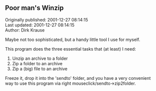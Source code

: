 ## Poor man's Winzip  
Originally published: 2001-12-27 08:14:15  
Last updated: 2001-12-27 08:14:15  
Author: Dirk Krause  
  
Maybe not too sophisticated, but a handy little tool I use for myself.

This program does the three essential tasks that (at least) I need:
1. Unzip an archive to a folder
2. Zip a folder to an archive
3. Zip a (big) file to an archive

Freeze it, drop it into the 'sendto' folder, and you have a very convenient way to use this program via right mouseclick/sendto->zip2folder.
